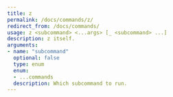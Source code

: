 ```yaml
---
title: z
permalink: /docs/commands/z/
redirect_from: /docs/commands/
usage: z <subcommand> <...args> [_ <subcommand> ...]
description: z itself.
arguments:
- name: "subcommand"
  optional: false
  type: enum
  enum:
  - ...commands
  description: Which subcommand to run.
---
```


